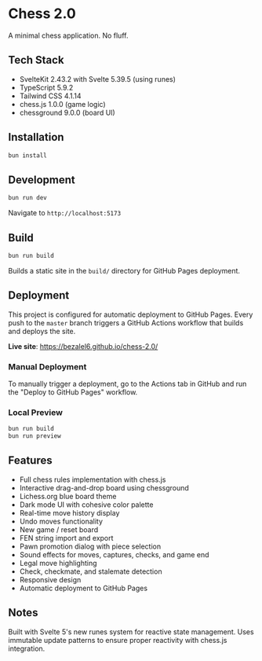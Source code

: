 # Chess 2.0

A minimal chess application. No fluff.

## Tech Stack

- SvelteKit 2.43.2 with Svelte 5.39.5 (using runes)
- TypeScript 5.9.2
- Tailwind CSS 4.1.14
- chess.js 1.0.0 (game logic)
- chessground 9.0.0 (board UI)

## Installation

```bash
bun install
```

## Development

```bash
bun run dev
```

Navigate to `http://localhost:5173`

## Build

```bash
bun run build
```

Builds a static site in the `build/` directory for GitHub Pages deployment.

## Deployment

This project is configured for automatic deployment to GitHub Pages. Every push to the `master` branch triggers a GitHub Actions workflow that builds and deploys the site.

**Live site**: https://bezalel6.github.io/chess-2.0/

### Manual Deployment

To manually trigger a deployment, go to the Actions tab in GitHub and run the "Deploy to GitHub Pages" workflow.

### Local Preview

```bash
bun run build
bun run preview
```

## Features

- Full chess rules implementation with chess.js
- Interactive drag-and-drop board using chessground
- Lichess.org blue board theme
- Dark mode UI with cohesive color palette
- Real-time move history display
- Undo moves functionality
- New game / reset board
- FEN string import and export
- Pawn promotion dialog with piece selection
- Sound effects for moves, captures, checks, and game end
- Legal move highlighting
- Check, checkmate, and stalemate detection
- Responsive design
- Automatic deployment to GitHub Pages

## Notes

Built with Svelte 5's new runes system for reactive state management. Uses immutable update patterns to ensure proper reactivity with chess.js integration.
